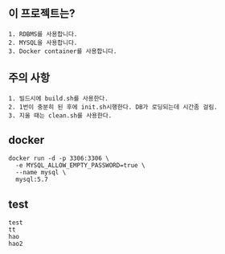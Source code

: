 ## 이 프로젝트는?
```
1. RDBMS를 사용합니다.
2. MYSQL을 사용합니다.
3. Docker container를 사용합니다.
```

## 주의 사항
```
1. 빌드시에 build.sh를 사용한다.
2. 1번이 충분히 된 후에 init.sh시행한다. DB가 로딩되는데 시간좀 걸림.
3. 지울 때는 clean.sh를 사용한다.
```

## docker
```
docker run -d -p 3306:3306 \
  -e MYSQL_ALLOW_EMPTY_PASSWORD=true \
  --name mysql \
  mysql:5.7
```

## test
```
test
tt
hao
hao2
```
